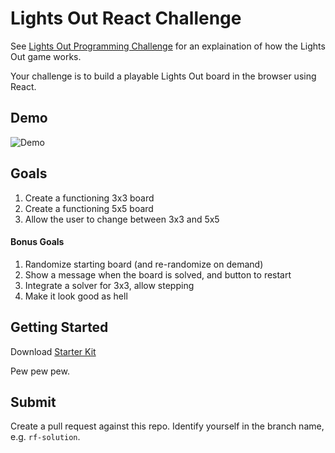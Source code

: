 # Lights Out React Challenge

See [Lights Out Programming Challenge](https://github.com/vigetlabs/lights-out) for an explaination of how the Lights Out game works.

Your challenge is to build a playable Lights Out board in the browser using React.

## Demo
![Demo](http://i.imgur.com/1cei9zh.gif)

## Goals

1. Create a functioning 3x3 board
2. Create a functioning 5x5 board
3. Allow the user to change between 3x3 and 5x5

#### Bonus Goals

1. Randomize starting board (and re-randomize on demand)
2. Show a message when the board is solved, and button to restart
3. Integrate a solver for 3x3, allow stepping
4. Make it look good as hell

## Getting Started

Download [Starter Kit](http://facebook.github.io/react/downloads.html)

Pew pew pew.

## Submit

Create a pull request against this repo.  Identify yourself in the branch name, e.g. `rf-solution`.
